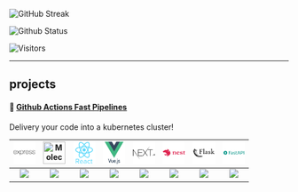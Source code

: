 ![GitHub Streak](http://github-readme-streak-stats.herokuapp.com?user=filipeforattini&theme=dark&date_format=%5BY%20%5DM%20j)

![Github Status](https://github-readme-stats.vercel.app/api?username=filipeforattini&show_icons=true&include_all_commits=true&theme=dark)

![Visitors](https://visitor-badge.glitch.me/badge?page_id=filipeforattini-github)

---

## projects

#### 📂 [Github Actions Fast Pipelines](https://github.com/filipeforattini/ff-iac-github-actions)
Delivery your code into a kubernetes cluster! 

| <img src="https://raw.githubusercontent.com/devicons/devicon/master/icons/express/express-original-wordmark.svg" title="Flask" width="40" height="40"/> | <img src="https://moleculer.services/logo.svg" title="Moleculer" width="40" height="40"/> | <img src="https://raw.githubusercontent.com/devicons/devicon/master/icons/react/react-original-wordmark.svg"  title="React" width="40" height="40"/> | <img src="https://raw.githubusercontent.com/devicons/devicon/master/icons/vuejs/vuejs-original-wordmark.svg" title="Vue" width="40" height="40"/> | <img src="https://raw.githubusercontent.com/devicons/devicon/master/icons/nextjs/nextjs-original-wordmark.svg" title="NextJs" width="40" height="40"/> | <img src="https://raw.githubusercontent.com/devicons/devicon/master/icons/nestjs/nestjs-plain-wordmark.svg" title="NestJs" width="40" height="40"/> | <img src="https://raw.githubusercontent.com/devicons/devicon/master/icons/flask/flask-original-wordmark.svg" title="Flask" width="40" height="40"/> | <img src="https://raw.githubusercontent.com/devicons/devicon/master/icons/fastapi/fastapi-original-wordmark.svg" title="FastAPI" width="40" height="40"/> |
 |:---:|:---:|:---:|:---:|:---:|:---:|:---:|:---:|
 | ![](https://img.shields.io/github/deployments/filipeforattini/ff-svc-express/dev?label=deploy&style=flat-square) | ![](https://img.shields.io/github/deployments/filipeforattini/ff-svc-moleculer/dev?label=deploy&style=flat-square) | ![](https://img.shields.io/github/deployments/filipeforattini/ff-app-react/dev?label=deploy&style=flat-square) | ![](https://img.shields.io/github/deployments/filipeforattini/ff-app-vue/dev?label=deploy&style=flat-square) | ![](https://img.shields.io/github/deployments/filipeforattini/ff-svc-nextjs/dev?label=deploy&style=flat-square) | ![](https://img.shields.io/github/deployments/filipeforattini/ff-svc-nestjs/dev?label=deploy&style=flat-square) | ![](https://img.shields.io/github/deployments/filipeforattini/ff-svc-flask/dev?label=deploy&style=flat-square) | ![](https://img.shields.io/github/deployments/filipeforattini/ff-svc-fastapi/dev?label=deploy&style=flat-square) |

